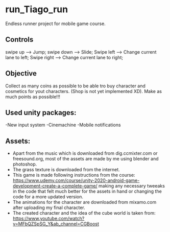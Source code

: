 # run_Tiago_run
Endless runner project for mobile game course.

## Controls
swipe up    -->  Jump;
swipe down  -->  Slide;
Swipe left  -->  Change current lane to left;
Swipe right -->  Change current lane to right;

## Objective
Collect as many coins as possible to be able tro buy character and cosmetics for yout characters. (Shop is not yet implemented XD). Make as much points as possible!!!

## Used unity packages:
-New input system 
-Cinemachine
-Mobile notifications

## Assets:
- Apart from the music which is downloaded from dig.ccmixter.com or freesound.org, most of the assets are made by me using blender and photoshop.
- The grass texture is downloaded from the internet.
- This game is made following instructions from the course: https://www.udemy.com/course/unity-2020-android-game-development-create-a-complete-game/ making any necessary tweeaks in the code that felt much better for the assets in hand or changing the code for a more updated version.
- The animations for the character are downloaded from mixamo.com after uploading my final character.
- The created character and the idea of the cube world is taken from: https://www.youtube.com/watch?v=MFbQZSpSG_Y&ab_channel=CGBoost
 

